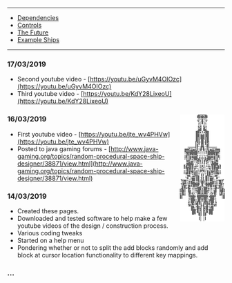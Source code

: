 * * *

* [Dependencies](md/DEPENDENCIES.md)
* [Controls](md/CONTROLS.md)
* [The Future](md/FUTURE.md)
* [Example Ships](md/SHIPS.md)

* * *

### 17/03/2019
* Second youtube video - [https://youtu.be/uGyvM4OIOzc](https://youtu.be/uGyvM4OIOzc)
* Third youtube video - [https://youtu.be/KdY28LixeoU](https://youtu.be/KdY28LixeoU)

### 16/03/2019 <img align="right" src="images/10cc2cf3-da2f-4c81-b925-fec57ae0336e.png">

* First youtube video - [https://youtu.be/jte_wv4PHVw](https://youtu.be/jte_wv4PHVw)
* Posted to java gaming forums - [http://www.java-gaming.org/topics/random-procedural-space-ship-designer/38871/view.html](http://www.java-gaming.org/topics/random-procedural-space-ship-designer/38871/view.html)

### 14/03/2019

* Created these pages.
* Downloaded and tested software to help make a few youtube videos of the design / construction process.
* Various coding tweaks
* Started on a help menu
* Pondering whether or not to split the add blocks randomly and add block at cursor location functionality to different key mappings.

### ...
